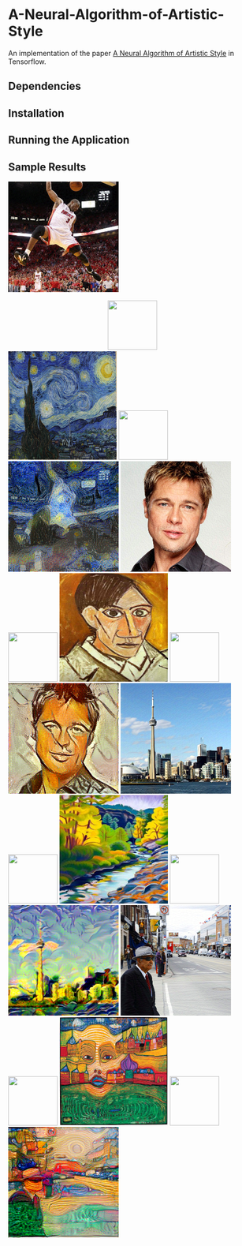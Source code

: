 A-Neural-Algorithm-of-Artistic-Style
======================================

An implementation of the paper [A Neural Algorithm of Artistic Style](https://arxiv.org/abs/1508.06576) in Tensorflow.

Dependencies
--------------------


Installation
-----------------


Running the Application
--------------

Sample Results
----------------------
![](/samples/DwadeStarry/Dwade.png) <div style="text-align:center"><img src="https://img.clipartfest.com/06063a66552bb18d680df7f0757ff01d_clipartbest-com-plus-sign-clip-art_2400-2400.jpeg" width="100" height="100"></div> <img src="/samples/DwadeStarry/starry.jpeg" width="220" height="220"> <img src="https://maxcdn.icons8.com/Share/icon/Science//equal_sign1600.png" width="100" height="100"> ![](/samples/DwadeStarry/DwadeStarry.png)
![](/samples/BradPicasso/Brad.png) <img src="https://img.clipartfest.com/06063a66552bb18d680df7f0757ff01d_clipartbest-com-plus-sign-clip-art_2400-2400.jpeg" width="100" height="100">  <img src="/samples/BradPicasso/Picasso.jpeg" width="220" height="220"> <img src="https://maxcdn.icons8.com/Share/icon/Science//equal_sign1600.png" width="100" height="100"> ![](/samples/BradPicasso/BradPicasso.png)
![](/samples/TorontoTrees/Toronto.png) <img src="https://img.clipartfest.com/06063a66552bb18d680df7f0757ff01d_clipartbest-com-plus-sign-clip-art_2400-2400.jpeg" width="100" height="100"> <img src="/samples/TorontoTrees/Trees.jpg" width="220" height="220"> <img src="https://maxcdn.icons8.com/Share/icon/Science//equal_sign1600.png" width="100" height="100"> ![](/samples/TorontoTrees/TorontoTrees.png)
![](/samples/StreetFace/Street.png) <img src="https://img.clipartfest.com/06063a66552bb18d680df7f0757ff01d_clipartbest-com-plus-sign-clip-art_2400-2400.jpeg" width="100" height="100"> <img src="/samples/StreetFace/Face.jpeg" width="220" height="220"> <img src="https://maxcdn.icons8.com/Share/icon/Science//equal_sign1600.png" width="100" height="100"> ![](/samples/StreetFace/StreetFace.png)


